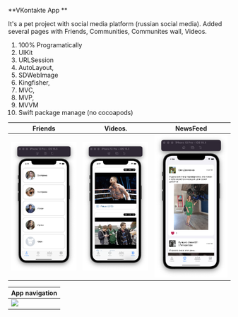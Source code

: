 **VKontakte App **

It's a pet project with social media platform (russian social media). Added several pages with Friends, Communities, Communites wall, Videos.

1. 100% Programatically
2. UIKit
3. URLSession
4. AutoLayout,
5. SDWebImage
6. Kingfisher,
7. MVC,
8. MVP,
9. MVVM
10. Swift package manage (no cocoapods)

  

| Friends               | Videos.                 |   NewsFeed           |
| ----------------------| ----------------------- |----------------------|
| ![](friendsVC1.png)   | ![](videosVC.png)       | ![](newsFeedVC.png)  |

| App navigation        |
|-----------------------|
| ![](vk_video.gif)     |

